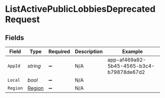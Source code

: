 # ListActivePublicLobbiesDeprecatedRequest


## Fields

| Field                                    | Type                                     | Required                                 | Description                              | Example                                  |
| ---------------------------------------- | ---------------------------------------- | ---------------------------------------- | ---------------------------------------- | ---------------------------------------- |
| `AppId`                                  | *string*                                 | :heavy_minus_sign:                       | N/A                                      | app-af469a92-5b45-4565-b3c4-b79878de67d2 |
| `Local`                                  | *bool*                                   | :heavy_minus_sign:                       | N/A                                      |                                          |
| `Region`                                 | [Region](../../models/shared/Region.md)  | :heavy_minus_sign:                       | N/A                                      |                                          |